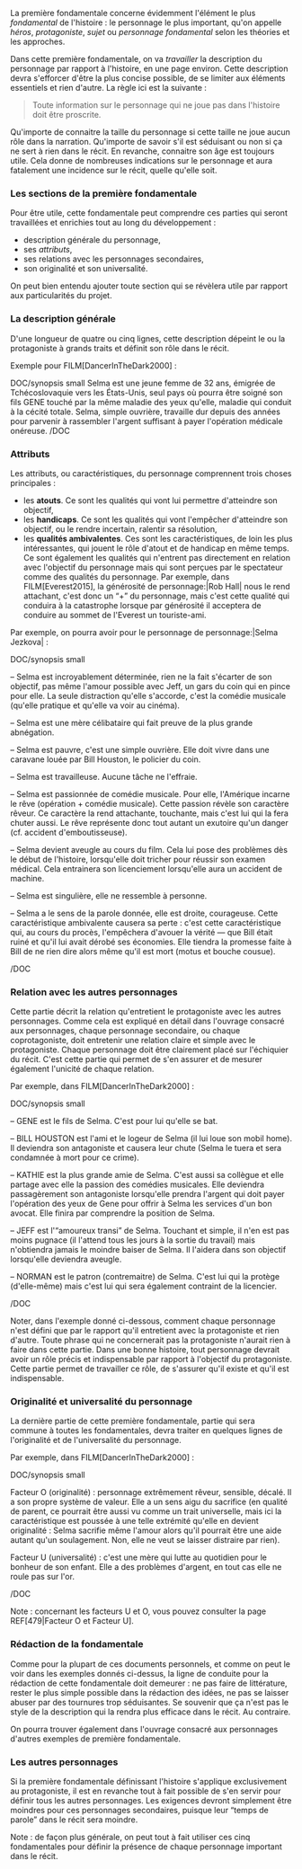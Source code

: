 <!-- Page: #603 1<sup>ère</sup> fondamentale : le personnage fondamental -->

La première fondamentale concerne évidemment l'élément le plus *fondamental* de l'histoire : le personnage le plus important, qu'on appelle *héros*, *protagoniste*, *sujet* ou *personnage fondamental* selon les théories et les approches.

Dans cette première fondamentale, on va *travailler* la description du personnage par rapport à l'histoire, en une page environ. Cette description devra s'efforcer d'être la plus concise possible, de se limiter aux éléments essentiels et rien d'autre. La règle ici est la suivante :

> Toute information sur le personnage qui ne joue pas dans l'histoire doit être proscrite.

Qu'importe de connaitre la taille du personnage si cette taille ne joue aucun rôle dans la narration. Qu'importe de savoir s'il est séduisant ou non si ça ne sert à rien dans le récit. En revanche, connaitre son âge est toujours utile. Cela donne de nombreuses indications sur le personnage et aura fatalement une incidence sur le récit, quelle qu'elle soit.

### Les sections de la première fondamentale

Pour être utile, cette fondamentale peut comprendre ces parties qui seront travaillées et enrichies tout au long du développement :

* description générale du personnage,
* ses <em>attributs</em>,
* ses relations avec les personnages secondaires,
* son originalité et son universalité.

On peut bien entendu ajouter toute section qui se révèlera utile par rapport aux particularités du projet.

### La description générale

D'une longueur de quatre ou cinq lignes, cette description dépeint le ou la protagoniste à grands traits et définit son rôle dans le récit. 

Exemple pour FILM[DancerInTheDark2000] :

DOC/synopsis small
Selma est une jeune femme de 32 ans, émigrée de Tchécoslovaquie vers les États-Unis, seul pays où pourra être soigné son fils GENE touché par la même maladie des yeux qu'elle, maladie qui conduit à la cécité totale. Selma, simple ouvrière, travaille dur depuis des années pour parvenir à rassembler l'argent suffisant à payer l'opération médicale onéreuse.
/DOC

### Attributs

Les attributs, ou caractéristiques, du personnage comprennent trois choses principales :

* les **atouts**. Ce sont les qualités qui vont lui permettre d'atteindre son objectif,
* les **handicaps**. Ce sont les qualités qui vont l'empêcher d'atteindre son objectif, ou le rendre incertain, ralentir sa résolution,
* les **qualités ambivalentes**. Ces sont les caractéristiques, de loin les plus intéressantes, qui jouent le rôle d'atout et de handicap en même temps. Ce sont également les qualités qui n'entrent pas directement en relation avec l'objectif du personnage mais qui sont perçues par le spectateur comme des qualités du personnage. Par exemple, dans FILM[Everest2015], la générosité de personnage:|Rob Hall| nous le rend attachant, c'est donc un “+” du personnage, mais c'est cette qualité qui conduira à la catastrophe lorsque par générosité il acceptera de conduire au sommet de l'Everest un touriste-ami.

Par exemple, on pourra avoir pour le personnage de personnage:|Selma Jezkova| :

DOC/synopsis small

– Selma est incroyablement déterminée, rien ne la fait s'écarter de son objectif, pas même l'amour possible avec Jeff, un gars du coin qui en pince pour elle. La seule distraction qu'elle s'accorde, c'est la comédie musicale (qu'elle pratique et qu'elle va voir au cinéma).

– Selma est une mère célibataire qui fait preuve de la plus grande abnégation.

– Selma est pauvre, c'est une simple ouvrière. Elle doit vivre dans une caravane louée par Bill Houston, le policier du coin.

– Selma est travailleuse. Aucune tâche ne l'effraie.

– Selma est passionnée de comédie musicale. Pour elle, l'Amérique incarne le rêve (opération + comédie musicale). Cette passion révèle son caractère rêveur. Ce caractère la rend attachante, touchante, mais c'est lui qui la fera chuter aussi. Le rêve représente donc tout autant un exutoire qu'un danger (cf. accident d'emboutisseuse).

– Selma devient aveugle au cours du film. Cela lui pose des problèmes dès le début de l'histoire, lorsqu'elle doit tricher pour réussir son examen médical. Cela entrainera son licenciement lorsqu'elle aura un accident de machine.

– Selma est singulière, elle ne ressemble à personne.

– Selma a le sens de la parole donnée, elle est droite, courageuse. Cette caractéristique ambivalente causera sa perte : c'est cette caractéristique qui, au cours du procès, l'empêchera d'avouer la vérité — que Bill était ruiné et qu'il lui avait dérobé ses économies. Elle tiendra la promesse faite à Bill de ne rien dire alors même qu'il est mort (motus et bouche cousue).

/DOC

### Relation avec les autres personnages

Cette partie décrit la relation qu'entretient le protagoniste avec les autres personnages. Comme cela est expliqué en détail dans l'ouvrage consacré aux personnages, chaque personnage secondaire, ou chaque coprotagoniste, doit entretenir une relation claire et simple avec le protagoniste. Chaque personnage doit être clairement placé sur l'échiquier du récit. C'est cette partie qui permet de s'en assurer et de mesurer également l'unicité de chaque relation.

Par exemple, dans FILM[DancerInTheDark2000] :

DOC/synopsis small

– GENE est le fils de Selma. C'est pour lui qu'elle se bat.

– BILL HOUSTON est l'ami et le logeur de Selma (il lui loue son mobil home). Il deviendra son antagoniste et causera leur chute (Selma le tuera et sera condamnée à mort pour ce crime).

– KATHIE est la plus grande amie de Selma. C'est aussi sa collègue et elle partage avec elle la passion des comédies musicales. Elle deviendra passagèrement son antagoniste lorsqu'elle prendra l'argent qui doit payer l'opération des yeux de Gene pour offrir à Selma les services d'un bon avocat. Elle finira par comprendre la position de Selma.

– JEFF est l'“amoureux transi” de Selma. Touchant et simple, il n'en est pas moins pugnace (il l'attend tous les jours à la sortie du travail) mais n'obtiendra jamais le moindre baiser de Selma. Il l'aidera dans son objectif lorsqu'elle deviendra aveugle.

– NORMAN est le patron (contremaitre) de Selma. C'est lui qui la protège (d'elle-même) mais c'est lui qui sera également contraint de la licencier.

/DOC

Noter, dans l'exemple donné ci-dessous, comment chaque personnage n'est défini que par le rapport qu'il entretient avec la protagoniste et rien d'autre. Toute phrase qui ne concernerait pas la protagoniste n'aurait rien à faire dans cette partie. Dans une bonne histoire, tout personnage devrait avoir un rôle précis et indispensable par rapport à l'objectif du protagoniste. Cette partie permet de travailler ce rôle, de s'assurer qu'il existe et qu'il est indispensable.

### Originalité et universalité du personnage

La dernière partie de cette première fondamentale, partie qui sera commune à toutes les fondamentales, devra traiter en quelques lignes de l'originalité et de l'universalité du personnage.

Par exemple, dans FILM[DancerInTheDark2000] :

DOC/synopsis small

Facteur O (originalité) : personnage extrêmement rêveur, sensible, décalé. Il a son propre système de valeur. Elle a un sens aigu du sacrifice (en qualité de parent, ce pourrait être aussi vu comme un trait universelle, mais ici la caractéristique est poussée à une telle extrémité qu'elle en devient originalité : Selma sacrifie même l'amour alors qu'il pourrait être une aide autant qu'un soulagement. Non, elle ne veut se laisser distraire par rien).

Facteur U (universalité) : c'est une mère qui lutte au quotidien pour le bonheur de son enfant. Elle a des problèmes d'argent, en tout cas elle ne roule pas sur l'or.

/DOC

Note : concernant les facteurs U et O, vous pouvez consulter la page REF[479|Facteur O et Facteur U].

### Rédaction de la fondamentale

Comme pour la plupart de ces documents personnels, et comme on peut le voir dans les exemples donnés ci-dessus, la ligne de conduite pour la rédaction de cette fondamentale doit demeurer : ne pas faire de littérature, rester le plus simple possible dans la rédaction des idées, ne pas se laisser abuser par des tournures trop séduisantes. Se souvenir que ça n'est pas le style de la description qui la rendra plus efficace dans le récit. Au contraire.

On pourra trouver également dans l'ouvrage consacré aux personnages d'autres exemples de première fondamentale.

### Les autres personnages

Si la première fondamentale définissant l'histoire s'applique exclusivement au protagoniste, il est en revanche tout à fait possible de s'en servir pour définir tous les autres personnages. Les exigences devront simplement être moindres pour ces personnages secondaires, puisque leur “temps de parole” dans le récit sera moindre.

Note : de façon plus générale, on peut tout à fait utiliser ces cinq fondamentales pour définir la présence de chaque personnage important dans le récit.